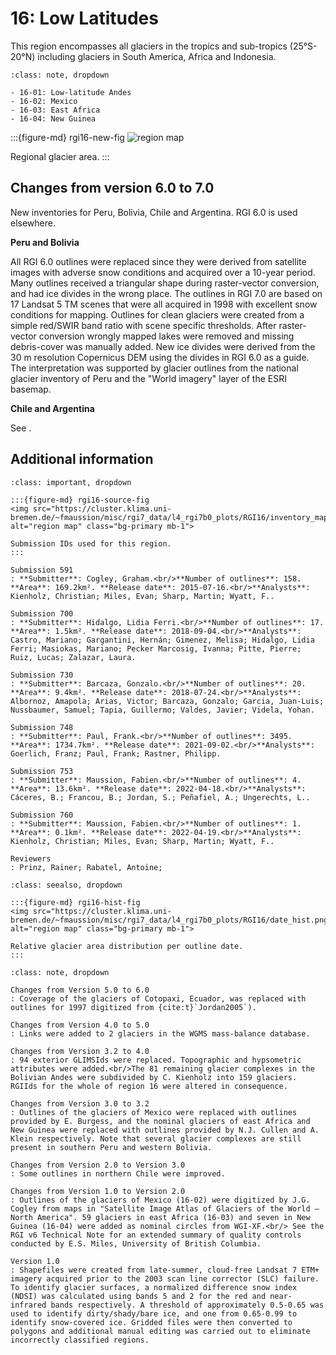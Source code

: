 # 16: Low Latitudes

This region encompasses all glaciers in the tropics and sub-tropics (25°S-20°N) including glaciers in South America, Africa and Indonesia.

```{admonition} Subregions
:class: note, dropdown

- 16-01: Low-latitude Andes
- 16-02: Mexico
- 16-03: East Africa
- 16-04: New Guinea

```

:::{figure-md} rgi16-new-fig
<img src="https://cluster.klima.uni-bremen.de/~fmaussion/misc/rgi7_data/l4_rgi7b0_plots/RGI16/isrgi6_map.jpeg" alt="region map" class="bg-primary mb-1">

Regional glacier area.
:::

## Changes from version 6.0 to 7.0

New inventories for Peru, Bolivia, Chile and Argentina. RGI 6.0 is used elsewhere.

**Peru and Bolivia**

All RGI 6.0 outlines were replaced since they were derived from satellite images with adverse snow conditions and acquired over a 10-year period. Many outlines received a triangular shape during raster-vector conversion, and had ice divides in the wrong place. The outlines in RGI 7.0  are based on 17 Landsat 5 TM scenes that were all acquired in 1998 with excellent snow conditions for mapping. Outlines for clean glaciers were created from a simple red/SWIR band ratio with scene specific thresholds. After raster-vector conversion wrongly mapped lakes were removed and missing debris-cover was manually added. New ice divides were derived from the 30 m resolution Copernicus DEM using the divides in RGI 6.0 as a guide. The interpretation was supported by glacier outlines from the national glacier inventory of Peru and the "World imagery" layer of the ESRI basemap.

**Chile and Argentina**

See [](rgi17).

## Additional information 

```{admonition} Data sources and analysts
:class: important, dropdown

:::{figure-md} rgi16-source-fig
<img src="https://cluster.klima.uni-bremen.de/~fmaussion/misc/rgi7_data/l4_rgi7b0_plots/RGI16/inventory_map.jpeg" alt="region map" class="bg-primary mb-1">

Submission IDs used for this region.
:::

Submission 591
: **Submitter**: Cogley, Graham.<br/>**Number of outlines**: 158. **Area**: 169.2km². **Release date**: 2015-07-16.<br/>**Analysts**: Kienholz, Christian; Miles, Evan; Sharp, Martin; Wyatt, F..

Submission 700
: **Submitter**: Hidalgo, Lidia Ferri.<br/>**Number of outlines**: 17. **Area**: 1.5km². **Release date**: 2018-09-04.<br/>**Analysts**: Castro, Mariano; Gargantini, Hernán; Gimenez, Melisa; Hidalgo, Lidia Ferri; Masiokas, Mariano; Pecker Marcosig, Ivanna; Pitte, Pierre; Ruiz, Lucas; Zalazar, Laura.

Submission 730
: **Submitter**: Barcaza, Gonzalo.<br/>**Number of outlines**: 20. **Area**: 9.4km². **Release date**: 2018-07-24.<br/>**Analysts**: Albornoz, Amapola; Arias, Victor; Barcaza, Gonzalo; Garcia, Juan-Luis; Nussbaumer, Samuel; Tapia, Guillermo; Valdes, Javier; Videla, Yohan.

Submission 748
: **Submitter**: Paul, Frank.<br/>**Number of outlines**: 3495. **Area**: 1734.7km². **Release date**: 2021-09-02.<br/>**Analysts**: Goerlich, Franz; Paul, Frank; Rastner, Philipp.

Submission 753
: **Submitter**: Maussion, Fabien.<br/>**Number of outlines**: 4. **Area**: 13.6km². **Release date**: 2022-04-18.<br/>**Analysts**: Cáceres, B.; Francou, B.; Jordan, S.; Peñafiel, A.; Ungerechts, L..

Submission 760
: **Submitter**: Maussion, Fabien.<br/>**Number of outlines**: 1. **Area**: 0.1km². **Release date**: 2022-04-19.<br/>**Analysts**: Kienholz, Christian; Miles, Evan; Sharp, Martin; Wyatt, F..

Reviewers
: Prinz, Rainer; Rabatel, Antoine;

```

```{admonition} Outlines date distribution
:class: seealso, dropdown

:::{figure-md} rgi16-hist-fig
<img src="https://cluster.klima.uni-bremen.de/~fmaussion/misc/rgi7_data/l4_rgi7b0_plots/RGI16/date_hist.png" alt="region map" class="bg-primary mb-1">

Relative glacier area distribution per outline date.
:::

```

```{admonition} Version history
:class: note, dropdown

Changes from Version 5.0 to 6.0
: Coverage of the glaciers of Cotopaxi, Ecuador, was replaced with outlines for 1997 digitized from {cite:t}`Jordan2005`).

Changes from Version 4.0 to 5.0
: Links were added to 2 glaciers in the WGMS mass-balance database.

Changes from Version 3.2 to 4.0
: 94 exterior GLIMSIds were replaced. Topographic and hypsometric attributes were added.<br/>The 81 remaining glacier complexes in the Bolivian Andes were subdivided by C. Kienholz into 159 glaciers. RGIIds for the whole of region 16 were altered in consequence.

Changes from Version 3.0 to 3.2
: Outlines of the glaciers of Mexico were replaced with outlines provided by E. Burgess, and the nominal glaciers of east Africa and New Guinea were replaced with outlines provided by N.J. Cullen and A. Klein respectively. Note that several glacier complexes are still present in southern Peru and western Bolivia.

Changes from Version 2.0 to Version 3.0
: Some outlines in northern Chile were improved.

Changes from Version 1.0 to Version 2.0
: Outlines of the glaciers of Mexico (16-02) were digitized by J.G. Cogley from maps in "Satellite Image Atlas of Glaciers of the World – North America". 59 glaciers in east Africa (16-03) and seven in New Guinea (16-04) were added as nominal circles from WGI-XF.<br/> See the RGI v6 Technical Note for an extended summary of quality controls conducted by E.S. Miles, University of British Columbia.

Version 1.0
: Shapefiles were created from late-summer, cloud-free Landsat 7 ETM+ imagery acquired prior to the 2003 scan line corrector (SLC) failure. To identify glacier surfaces, a normalized difference snow index (NDSI) was calculated using bands 5 and 2 for the red and near-infrared bands respectively. A threshold of approximately 0.5-0.65 was used to identify dirty/shady/bare ice, and one from 0.65-0.99 to identify snow-covered ice. Gridded files were then converted to polygons and additional manual editing was carried out to eliminate incorrectly classified regions.

```